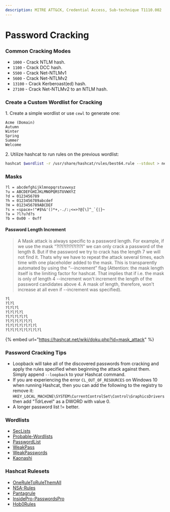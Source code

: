 ```yaml
---
description: MITRE ATT&CK, Credential Access, Sub-technique T1110.002
---
```


# Password Cracking

### Common Cracking Modes

* `1000` - Crack NTLM hash.&#x20;
* `1100` - Crack DCC hash.&#x20;
* `5500` - Crack Net-NTLMv1&#x20;
* `5600` - Crack Net-NTLMv2
* `13100` - Crack Kerberoast(ed) hash.&#x20;
* `27100` - Crack Net-NTLMv2 to an NTLM hash.&#x20;

### Create a Custom Wordlist for Cracking

1\. Create a simple wordlist or use `cewl` to generate one:

```
Acme (Domain)
Autumn
Winter
Spring
Summer
Welcome
```

2\. Utilize hashcat to run rules on the previous wordlist:

```bash
hashcat $wordlist -r /usr/share/hashcat/rules/best64.rule --stdout > newwordlist
```

### Masks

```
?l = abcdefghijklmnopqrstuvwxyz
?u = ABCDEFGHIJKLMNOPQRSTUVWXYZ
?d = 0123456789
?h = 0123456789abcdef
?H = 0123456789ABCDEF
?s = «space»!"#$%&'()*+,-./:;<=>?@[\]^_`{|}~
?a = ?l?u?d?s
?b = 0x00 - 0xff
```

#### Password Length Increment

> A Mask attack is always specific to a password length. For example, if we use the mask “?l?l?l?l?l?l?l?l” we can only crack a password of the length 8. But if the password we try to crack has the length 7 we will not find it. Thats why we have to repeat the attack several times, each time with one placeholder added to the mask. This is transparently automated by using the “--increment” flag (Attention: the mask length itself is the limiting factor for hashcat. That implies that if i.e. the mask is only of length 4 --increment won't increment the length of the password candidates above 4. A mask of length, therefore, won't increase at all even if --increment was specified).

```
?l
?l?l
?l?l?l
?l?l?l?l
?l?l?l?l?l
?l?l?l?l?l?l
?l?l?l?l?l?l?l
?l?l?l?l?l?l?l?l    
```

{% embed url="https://hashcat.net/wiki/doku.php?id=mask_attack" %}

### Password Cracking Tips

* Loopback will take all of the discovered passwords from cracking and apply the rules specified when beginning the attack against them. Simply append `--loopback` to your Hashcat command.
* If you are experiencing the error `CL_OUT_OF_RESOURCES` on Windows 10 when running Hashcat, then you can add the following to the registry to remove it: `HKEY_LOCAL_MACHINE\SYSTEM\CurrentControlSet\Control\GraphicsDrivers` then add "TdrLevel" as a DWORD with value 0.&#x20;
* A longer password list != better.&#x20;

### Wordlists

* [SecLists](https://github.com/danielmiessler/SecLists)
* [Probable-Wordlists](https://github.com/berzerk0/Probable-Wordlists)
* [PasswordList](https://github.com/Cyb3r4rch3r/PasswordList)
* [WeakPass](https://weakpass.com/wordlist)
* [WeakPasswords](http://weakpasswords.net)
* [Kaonashi](https://github.com/kaonashi-passwords/Kaonashi)

### Hashcat Rulesets

* [OneRuleToRuleThemAll](https://github.com/NotSoSecure/password\_cracking\_rules)
* [NSA-Rules](https://github.com/NSAKEY/nsa-rules)
* [Pantagrule](https://github.com/rarecoil/pantagrule)
* [InsidePro-PasswordsPro](https://github.com/hashcat/hashcat/blob/master/rules/InsidePro-PasswordsPro.rule)
* [Hob0Rules](https://github.com/praetorian-inc/Hob0Rules)
